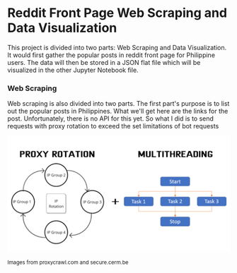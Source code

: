 # Reddit Front Page Web Scraping and Data Visualization

This project is divided into two parts: Web Scraping and Data Visualization. It would first gather the popular posts in reddit front page for Philippine users. The data will then be stored in a JSON flat file which will be visualized in the other Jupyter Notebook file.

### Web Scraping

Web scraping is also divided into two parts. The first part's purpose is to list out the popular posts in Philippines. What we'll get here are the links for the post.  Unfortunately, there is no API for this yet. So what I did is to send requests with proxy rotation to exceed the set limitations of bot requests 

![scraping.png](https://raw.githubusercontent.com/darren-sm/Reddit-PH-Frontpage/main/docs/scraping.png)



$^\text{Images from proxycrawl.com and secure.cerm.be}$



